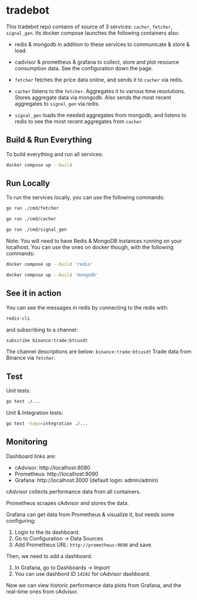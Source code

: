 # tradebot

This tradebot repo contains of source of 3 services: `cacher`, `fetcher`, `signal_gen`.
Its docker compose launches the following containers also:
- redis & mongodb in addition to these services to communicate & store & load.
- cadvisor & prometheus & grafana to collect, store and plot resource consumption data. See the configuration down the page.

- `fetcher` fetches the price data online, and sends it to `cacher` via redis.
- `cacher` listens to the `fetcher`. Aggregates it to various time resolutions. Stores aggregate data via mongodb. Also sends the most recent aggregates to `signal_gen`  via redis.
- `signal_gen` loads the needed aggregates from mongodb, and listens to redis to see the most recent aggregates from `cacher`

## Build & Run Everything

To build everything and run all services:

```bash
docker compose up --build
```

## Run Locally

To run the services locally, you can use the following commands:

```bash
go run ./cmd/fetcher
```
```bash
go run ./cmd/cacher
```
```bash
go run ./cmd/signal_gen
```

Note: You will need to have Redis & MongoDB instances running on your localhost. You can use the ones on docker though, with the following commands:

```bash
docker compose up --build 'redis'
```
```bash
docker compose up --build 'mongodb'
```

## See it in action

You can see the messages in redis by connecting to the redis with:

```bash
redis-cli
```

and subscribing to a channel:
```bash
subscribe binance:trade:btcusdt
```

The channel descriptions are below:
`binance:trade:btcusdt` Trade data from Binance via `fetcher`.


## Test

Unit tests:
```bash
go test ./...
```

Unit & Integration tests:
```bash
go test -tags=integration ./...
```

## Monitoring

Dashboard links are:
- cAdvisor: http://localhost:8080
- Prometheus: http://localhost:9090
- Grafana: http://localhost:3000 (default login: admin/admin)

cAdvisor collects performance data from all containers.

Prometheus scrapes cAdvisor and stores the data.

Grafana can get data from Prometheus & visualize it, but needs some configuring:
1) Login to the its dashboard.
2) Go to Configuration -> Data Sources
3) Add Prometheus URL: `http://prometheus:9090` and save.

Then, we need to add a dashboard.
1) In Grafana, go to Dashboards -> Import
2) You can use dashbord ID `14282` for cAdvisor dashboard.

Now we can view historic performance data plots from Grafana, and the real-time ones from cAdvisor.